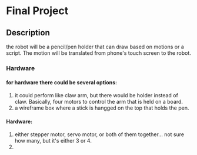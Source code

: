   # Final Project

## Description
the robot will be a pencil/pen holder that can draw based on motions or a script. The motion will be translated from
phone's touch screen to the robot. 

### Hardware
#### for hardware there could be several options:
  1. it could perform like claw arm, but there would be holder instead of claw. Basically, four motors to control the arm that
    is held on a board.
  2. a wireframe box where a stick is hangged on the top that holds the pen.

#### Hardware:
  1. either stepper motor, servo motor, or both of them together... not sure how many, but it's either 3 or 4.
  2. 
